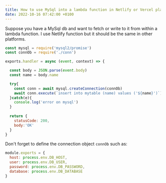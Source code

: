 ```yaml
---
title: How to use MySql into a lambda function in Netlify or Vercel platform
date: 2022-10-16 07:42:00 +0100
---
```




Suppose you have a MySql db and want to fetch or write to it from within a lambda function. I use Netlify function but it should be the same in other platforms.

```js
const mysql = require('mysql2/promise')
const connOb = require('./conn')

exports.handler = async (event, context) => {

  const body = JSON.parse(event.body)
  const name = body.name

  try{
    const conn = await mysql.createConnection(connOb)
    await conn.execute(`insert into mytable (name) values ('${name}')`)
  }catch(e){
    console.log('error on mysql')
  }
  
  return {
    statusCode: 200,
    body:'OK'
  }
}
```

Don't forget to define the connection object `connOb` such as:

```js
module.exports = {
  host: process.env.DB_HOST,
  user: process.env.DB_USER,
  password: process.env.DB_PASSWORD,
  database: process.env.DB_DATABASE
}
```

